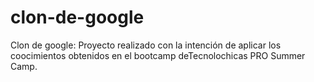 # clon-de-google
Clon de google: Proyecto realizado con la intención de aplicar los coocimientos obtenidos en el bootcamp deTecnolochicas PRO Summer Camp.
